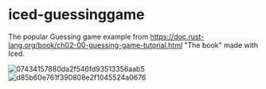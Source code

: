 # iced-guessinggame
The popular Guessing game example from https://doc.rust-lang.org/book/ch02-00-guessing-game-tutorial.html "The book" made with Iced.


![07434157880da2f546fd93513356aab5](https://user-images.githubusercontent.com/57782453/193386592-931e6409-2284-4132-96ce-a13b1f1823d1.png)
![d85b60e761f390808e2f1045524a0676](https://user-images.githubusercontent.com/57782453/193392478-02f17272-68b9-4560-b432-aa6879ec3d91.png)
